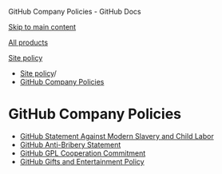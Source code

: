 GitHub Company Policies - GitHub Docs

[Skip to main content](#main-content)

[All products](/en)

[Site policy](/site-policy)

* [Site policy](/en/site-policy)/
* [GitHub Company Policies](/en/site-policy/github-company-policies)

GitHub Company Policies
==========

* [GitHub Statement Against Modern Slavery and Child Labor](/en/site-policy/github-company-policies/github-statement-against-modern-slavery-and-child-labor)
* [GitHub Anti-Bribery Statement](/en/site-policy/github-company-policies/github-anti-bribery-statement)
* [GitHub GPL Cooperation Commitment](/en/site-policy/github-company-policies/github-gpl-cooperation-commitment)
* [GitHub Gifts and Entertainment Policy](/en/site-policy/github-company-policies/github-gifts-and-entertainment-policy)
